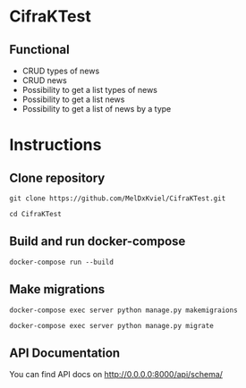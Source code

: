 # CifraKTest

## Functional

- CRUD types of news
- CRUD news
- Possibility to get a list types of news
- Possibility to get a list news
- Possibility to get a list of news by a type

# Instructions

## Clone repository

```
git clone https://github.com/MelDxKviel/CifraKTest.git
```
```
cd CifraKTest
```
 
## Build and run docker-compose

```
docker-compose run --build
```

## Make migrations

```
docker-compose exec server python manage.py makemigraions
```
```
docker-compose exec server python manage.py migrate
```

## API Documentation

You can find API docs on http://0.0.0.0:8000/api/schema/

